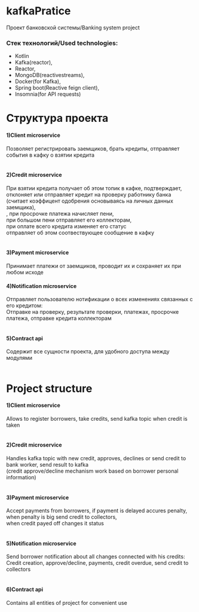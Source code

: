 # kafkaPratice
Проект банковской системы/Banking system project

### Стек технологий/Used technologies:<br />
* Kotlin<br />
* Kafka(reactor),<br />
* Reactor,<br />
* MongoDB(reactivestreams),<br />
* Docker(for Kafka),<br />
* Spring boot(Reactive feign client),<br />
* Insomnia(for API requests)<br />


# Структура проекта<br />
#### 1)Client microservice<br />
Позволяет регистрировать заемщиков, брать кредиты, отправляет события в кафку о взятии кредита<br />
<br />
#### 2)Credit microservice<br />
При взятии кредита получает об этом топик в кафке, подтверждает, отклоняет или отправляет кредит на проверку работнику банка<br />
(считает коэффицент одобрения основываясь на личных данных заемщика),<br />
, при просрочке платежа начисляет пени,<br />
при большом пени отправляет его коллекторам,<br />
при оплате всего кредита изменяет его статус<br />
отправляет об этом соотвествующее сообщение в кафку<br />
<br />
#### 3)Payment microservice<br />
Принимает платежи от заемщиков, проводит их и сохраняет их при любом исходе
<br />
#### 4)Notification microservice<br />
Отправляет пользователю нотификации о всех изменениях связанных с его кредитом:<br />
Отправке на проверку, результате проверки, платежах, просрочке платежа, отправке кредита коллекторам<br />
<br />
#### 5)Contract api<br />
Содержит все сущности проекта, для удобного доступа между модулями<br />
<br />
# Project structure<br />
#### 1)Client microservice<br />
Allows to register borrowers, take credits, send kafka topic when credit is taken<br />
<br />
#### 2)Credit microservice<br />
Handles kafka topic with new credit, approves, declines or send credit to bank worker, send result to kafka<br />
(credit approve/decline mechanism work based on borrower personal information)<br />
<br />
#### 3)Payment microservice<br />
Accept payments from borrowers, if payment is delayed accures penalty,<br />
when penalty is big send credit to collectors,<br />
when credit payed off changes it status<br />
<br />
#### 5)Notification microservice<br />
Send borrower notification about all changes connected with his credits:<br />
Credit creation, approve/decline, payments, credit overdue, send credit to collectors<br />
<br />
#### 6)Contract api<br />
Contains all entities of project for convenient use<br />
